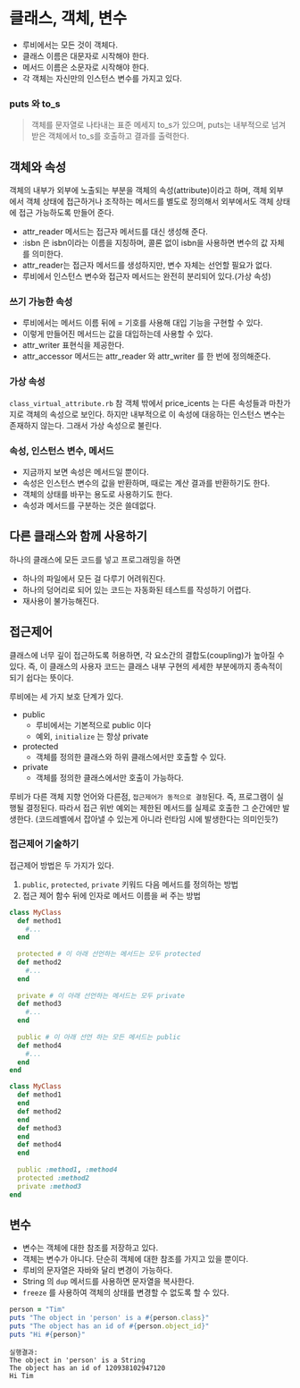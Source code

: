 # 클래스, 객체, 변수
- 루비에서는 모든 것이 객체다.
- 클래스 이름은 대문자로 시작해야 한다.
- 메서드 이름은 소문자로 시작해야 한다.
- 각 객체는 자신만의 인스턴스 변수를 가지고 있다.

### puts 와 to_s
> 객체를 문자열로 나타내는 표준 메세지 to_s가 있으며, puts는 내부적으로 넘겨받은 객체에서 to_s를 호출하고 결과를 출력한다.


## 객체와 속성
객체의 내부가 외부에 노출되는 부분을 객체의 속성(attribute)이라고 하며, 객체 외부에서 객체 상태에 접근하거나 조작하는 메서드를 별도로 정의해서 외부에서도 객체 상태에 접근 가능하도록 만들어 준다.
- attr_reader 메서드는 접근자 메서드를 대신 생성해 준다.
- :isbn 은 isbn이라는 이름을 지칭하며, 콜론 없이 isbn을 사용하면 변수의 값 자체를 의미한다.
- attr_reader는 접근자 메서드를 생성하지만, 변수 자체는 선언할 필요가 없다.
- 루비에서 인스턴스 변수와 접근자 메서드는 완전히 분리되어 있다.(가상 속성)


### 쓰기 가능한 속성
- 루비에서는 메서드 이름 뒤에 = 기호를 사용해 대입 기능을 구현할 수 있다. 
- 이렇게 만들어진 메서드는 값을 대입하는데 사용할 수 있다.
- attr_writer 표현식을 제공한다.
- attr_accessor 메서드는 attr_reader 와 attr_writer 를 한 번에 정의해준다.

### 가상 속성
`class_virtual_attribute.rb` 참 객체 밖에서 price_icents 는 다른 속성들과 마찬가지로 객체의 속성으로 보인다. 하지만 내부적으로 이 속성에 대응하는 인스턴스 변수는 존재하지 않는다.
그래서 가상 속성으로 불린다.

### 속성, 인스턴스 변수, 메서드
- 지금까지 보면 속성은 메서드일 뿐이다.
- 속성은 인스턴스 변수의 값을 반환하며, 때로는 계산 결과를 반환하기도 한다.
- 객체의 상태를 바꾸는 용도로 사용하기도 한다.
- 속성과 메서드를 구분하는 것은 쓸데없다.

## 다른 클래스와 함께 사용하기
하나의 클래스에 모든 코드를 넣고 프로그래밍을 하면
- 하나의 파일에서 모든 걸 다루기 어려워진다.
- 하나의 덩어리로 되어 있는 코드는 자동화된 테스트를 작성하기 어렵다.
- 재사용이 불가능해진다.

## 접근제어
클래스에 너무 깊이 접근하도록 허용하면, 각 요소간의 결합도(coupling)가 높아질 수 있다. 즉, 이 클래스의 사용자 코드는 클래스 내부 구현의 세세한 부분에까지 종속적이 되기 쉽다는 뜻이다.

루비에는 세 가지 보호 단계가 있다.
- public
  - 루비에서는 기본적으로 public 이다
  - 예외, `initialize` 는 항상 private
- protected
  - 객체를 정의한 클래스와 하위 클래스에서만 호출할 수 있다.
- private
  - 객체를 정의한 클래스에서만 호출이 가능하다.
    
루비가 다른 객체 지향 언어와 다른점, `접근제어가 동적으로 결정`된다. 즉, 프로그램이 실행될  결정된다. 따라서 접근 위반 예외는 제한된 메서드를 실제로 호출한 그 순간에만 발생한다. (코드레벨에서 잡아낼 수 있는게 아니라 런타임 시에 발생한다는 의미인듯?)

### 접근제어 기술하기
접근제어 방법은 두 가지가 있다.
1. `public`, `protected`, `private` 키워드 다음 메서드를 정의하는 방법
2. 접근 제어 함수 뒤에 인자로 메서드 이름을 써 주는 방법

```ruby
class MyClass
  def method1
    #...
  end
  
  protected # 이 아래 선언하는 메서드는 모두 protected
  def method2
    #...
  end
  
  private # 이 아래 선언하는 메서드는 모두 private
  def method3
    #...
  end
  
  public # 이 아래 선언 하는 모든 메서드는 public
  def method4
    #...
  end
end
```

```ruby
class MyClass
  def method1
  end
  def method2
  end
  def method3
  end
  def method4
  end
  
  public :method1, :method4
  protected :method2
  private :method3
end
```

## 변수
- 변수는 객체에 대한 참조를 저장하고 있다.
- 객체는 변수가 아니다. 단순히 객체에 대한 참조를 가지고 있을 뿐이다.
- 루비의 문자열은 자바와 달리 변경이 가능하다.
- String 의 `dup` 메서드를 사용하면 문자열을 복사한다.
- `freeze` 를 사용하여 객체의 상태를 변경할 수 없도록 할 수 있다.
```ruby
person = "Tim"
puts "The object in 'person' is a #{person.class}"
puts "The object has an id of #{person.object_id}"
puts "Hi #{person}"
```
```text
실행결과:
The object in 'person' is a String
The object has an id of 120938102947120
Hi Tim
```
